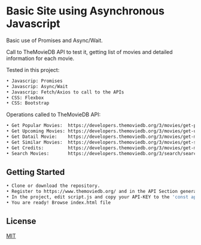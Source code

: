 # Basic Site using Asynchronous Javascript  

Basic use of Promises and Async/Wait.

Call to TheMovieDB API to test it, getting list of movies and detailed information for each movie.

Tested in this project:
```bash
• Javascrip: Promises
• Javascrip: Async/Wait
• Javascrip: Fetch/Axios to call to the APIs
• CSS: Flexbox
• CSS: Bootstrap
```

Operations called to TheMovieDB API:

```bash
• Get Popular Movies:  https://developers.themoviedb.org/3/movies/get-popular-movies
• Get Upcoming Movies: https://developers.themoviedb.org/3/movies/get-upcoming
• Get Datail Movie:    https://developers.themoviedb.org/3/movies/get-movie-details
• Get Similar Movies:  https://developers.themoviedb.org/3/movies/get-similar-movies
• Get Credits:         https://developers.themoviedb.org/3/movies/get-movie-credits
• Search Movies:       https://developers.themoviedb.org/3/search/search-movies
```


## Getting Started

```bash
• Clone or download the repository.
• Register to https://www.themoviedb.org/ and in the API Section generate your own API-KEY
• In the project, edit script.js and copy your API-KEY to the 'const api_key'
• You are ready! Browse index.html file
```

## License
[MIT](https://choosealicense.com/licenses/mit/)
